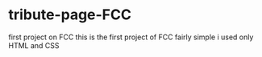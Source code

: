 # tribute-page-FCC
first project on  FCC
this is the first project of  FCC fairly simple i used only HTML and CSS 
